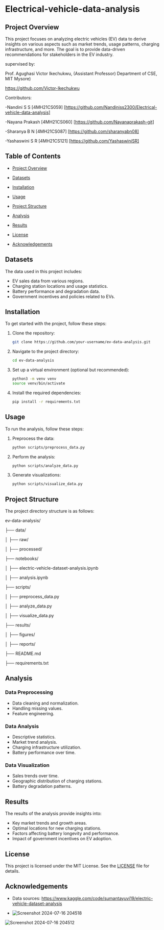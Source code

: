 # Electrical-vehicle-data-analysis

## Project Overview

This project focuses on analyzing electric vehicles (EV) data to derive insights on various aspects such as market trends, usage patterns, charging infrastructure, and more. The goal is to provide data-driven recommendations for stakeholders in the EV industry.

supervised by:

Prof. Agughasi Victor Ikechukwu, (Assistant Professor) Department of CSE, MIT Mysore)

https://github.com/Victor-Ikechukwu

Contributors:

-Nandini S S     [4MH21CS059]  [https://github.com/Nandiniss2300/Electrical-vehicle-data-analysis]

-Nayana Prakash  [4MH21CS060]  [https://github.com/Nayanaprakash-git]

-Sharanya B N    [4MH21CS087]  [https://github.com/sharanyabn08]

-Yashaswini S R  [4MH21CS121]  [https://github.com/YashaswiniSR]

## Table of Contents

- [Project Overview](#project-overview)
- [Datasets](#datasets)
- [Installation](#installation)
- [Usage](#usage)
- [Project Structure](#project-structure)
- [Analysis](#analysis)
- [Results](#results)
  
- [License](#license)
- [Acknowledgements](#acknowledgements)

## Datasets

The data used in this project includes:
- EV sales data from various regions.
- Charging station locations and usage statistics.
- Battery performance and degradation data.
- Government incentives and policies related to EVs.

## Installation

To get started with the project, follow these steps:

1. Clone the repository:
    ```sh
    git clone https://github.com/your-username/ev-data-analysis.git
    ```

2. Navigate to the project directory:
    ```sh
    cd ev-data-analysis
    ```

3. Set up a virtual environment (optional but recommended):
    ```sh
    python3 -m venv venv
    source venv/bin/activate
    ```

4. Install the required dependencies:
    ```sh
    pip install -r requirements.txt
    ```

## Usage

To run the analysis, follow these steps:

1. Preprocess the data:
    ```sh
    python scripts/preprocess_data.py
    ```

2. Perform the analysis:
    ```sh
    python scripts/analyze_data.py
    ```

3. Generate visualizations:
    ```sh
    python scripts/visualize_data.py
    ```

## Project Structure

The project directory structure is as follows:

ev-data-analysis/

├── data/

│ ├── raw/

│ ├── processed/

├── notebooks/

│ ├── electric-vehicle-dataset-analysis.ipynb

│ ├── analysis.ipynb

├── scripts/

│ ├── preprocess_data.py

│ ├── analyze_data.py

│ ├── visualize_data.py

├── results/

│ ├── figures/

│ ├── reports/

├── README.md

├── requirements.txt

## Analysis

### Data Preprocessing
- Data cleaning and normalization.
- Handling missing values.
- Feature engineering.

### Data Analysis
- Descriptive statistics.
- Market trend analysis.
- Charging infrastructure utilization.
- Battery performance over time.

### Data Visualization
- Sales trends over time.
- Geographic distribution of charging stations.
- Battery degradation patterns.

## Results

The results of the analysis provide insights into:
- Key market trends and growth areas.
- Optimal locations for new charging stations.
- Factors affecting battery longevity and performance.
- Impact of government incentives on EV adoption.



## License

This project is licensed under the MIT License. See the [LICENSE](LICENSE) file for details.

## Acknowledgements

- Data sources: https://www.kaggle.com/code/sumantayuvi19/electric-vehicle-dataset-analysis

  
- ![Screenshot 2024-07-16 204518](https://github.com/user-attachments/assets/7dc4bb64-66a7-440f-aa20-6dd4315e1680)

  
![Screenshot 2024-07-16 204512](https://github.com/user-attachments/assets/7647a951-95b7-4e61-84f5-11addbd31b92)




